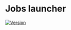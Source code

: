 # Jobs launcher
[![Version](https://img.shields.io/github/v/tag/luxteam/jobs_launcher?label=Version&style=flat-square)](https://github.com/luxteam/jobs_launcher/releases)
